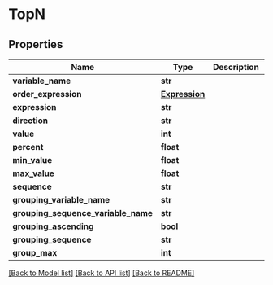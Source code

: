 # TopN

## Properties
Name | Type | Description | Notes
------------ | ------------- | ------------- | -------------
**variable_name** | **str** |  | [optional] 
**order_expression** | [**Expression**](Expression.md) |  | [optional] 
**expression** | **str** |  | [optional] 
**direction** | **str** |  | [optional] 
**value** | **int** |  | [optional] 
**percent** | **float** |  | [optional] 
**min_value** | **float** |  | [optional] 
**max_value** | **float** |  | [optional] 
**sequence** | **str** |  | [optional] 
**grouping_variable_name** | **str** |  | [optional] 
**grouping_sequence_variable_name** | **str** |  | [optional] 
**grouping_ascending** | **bool** |  | [optional] 
**grouping_sequence** | **str** |  | [optional] 
**group_max** | **int** |  | [optional] 

[[Back to Model list]](../README.md#documentation-for-models) [[Back to API list]](../README.md#documentation-for-api-endpoints) [[Back to README]](../README.md)


